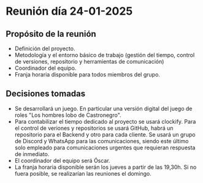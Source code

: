 # Reunión día 24-01-2025

## Propósito de la reunión
- Definición del proyecto.
- Metodología y el entorno básico de trabajo (gestión del tiempo, control de versiones, repositorio y herramientas de comunicación)
- Coordinador del equipo.
- Franja horaria disponible para todos miembros del grupo.

## Decisiones tomadas
- Se desarrollará un juego. En particular una versión digital del juego de roles "Los hombres lobo de Castronegro".
- Para contabilizar el tiempo dedicado al proyecto se usará clockify. Para el control de veriones y repositorios se usará GitHub, habrá un repositorio para el Backend y otro para cada cliente. Se usará un grupo de Discord y WhatsApp para las comunicaciones, siendo este último solo empleado para comunicaciones urgentes que requieran respuesta de inmediato.
- El coordinador del equipo será Óscar.
- La franja horaria disponible serán los jueves a partir de las 19,30h. Si no fuera posible, se realizarían las reuniones el domingo.
